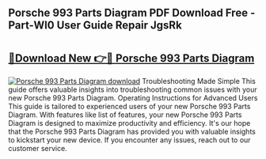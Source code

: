 ## Porsche 993 Parts Diagram PDF Download Free - Part-WI0 User Guide Repair JgsRk

# <h2><a href="http://dfj53yz.blite.top/?on=Porsche+993+Parts+Diagram">🔗Download New 👉🔴 Porsche 993 Parts Diagram</a></h2>

[![Porsche 993 Parts Diagram download](https://i.imgur.com/lujVjoI.png)](http://dfj53yz.blite.top/?on=Porsche+993+Parts+Diagram)
Troubleshooting Made Simple This guide offers valuable insights into troubleshooting common issues with your new Porsche 993 Parts Diagram. Operating Instructions for Advanced Users This guide is tailored to experienced users of your new Porsche 993 Parts Diagram. With features like list of features, your new Porsche 993 Parts Diagram is designed to maximize productivity and efficiency. It's our hope that the Porsche 993 Parts Diagram has provided you with valuable insights to kickstart your new device. If you encounter any issues, reach out to our customer service.
